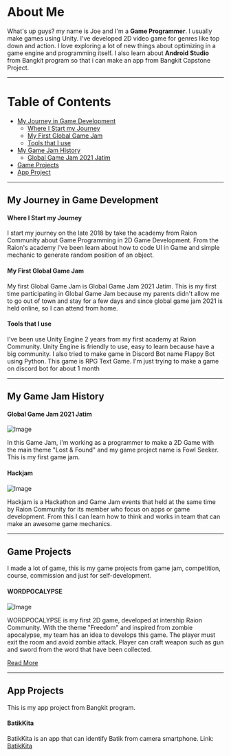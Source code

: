 # About Me

What's up guys? my name is Joe and I'm a **Game Programmer**. I usually make games using Unity. I've developed 2D video game for genres like top down and action.  I love exploring a lot of new things about optimizing in a game engine and programming itself. I also learn about **Android Studio** from Bangkit program so that i can make an app from Bangkit Capstone Project.

***
# Table of Contents
* [My Journey in Game Development](#my-journey-in-game-development)
    * [Where I Start my Journey](#where-i-start-my-journey)
    * [My First Global Game Jam](#my-first-global-game-jam)
    * [Tools that I use](#tools-that-i-use)
* [My Game Jam History](#my-game-jam-history)
    * [Global Game Jam 2021 Jatim](#global-game-jam-2021-jatim)
* [Game Projects](#game-projects)
* [App Project](#app-project)

***

## My Journey in Game Development
#### Where I Start my Journey
I start my journey on the late 2018 by take the academy from Raion Community about Game Programming in 2D Game Development.
From the Raion's academy I've been learn about how to code UI in Game and simple mechanic to generate random position
of an object.

#### My First Global Game Jam
My first Global Game Jam is Global Game Jam 2021 Jatim. This is my first time participating in Global Game Jam 
because my parents didn't allow me to go out of town and stay for a few days and since global game jam 2021 is held online, so I can attend from home.

#### Tools that I use
I've been use Unity Engine 2 years from my first academy at Raion Community. Unity Engine is friendly to use, easy to learn because have a big community.
I also tried to make game in Discord Bot name Flappy Bot using Python. This game is RPG Text Game. I'm just trying to make a game on discord bot for about 1 month 

***

## My Game Jam History

#### Global Game Jam 2021 Jatim

![Image](/images/ggjonline2021.jpg)

In this Game Jam, i'm working as a programmer to make a 2D Game with the main theme "Lost & Found" and my game project name is Fowl Seeker. 
This is my first game jam.


#### Hackjam

![Image](/images/hackjamraiononline.jpg)

Hackjam is a Hackathon and Game Jam events that held at the same time by Raion Community for its member who focus
on apps or game development. From this I can learn how to think and works in team that can make an awesome game mechanics. 

***

## Game Projects

I made a lot of game, this is my game projects from game jam, competition, course, commission and just for self-development.

#### WORDPOCALYPSE

![Image](/images/game/word-pocalypse.jpg)

WORDPOCALYPSE is my first 2D game, developed at intership Raion Community. With the theme "Freedom" and inspired from zombie apocalypse, 
my team has an idea to develops this game. The player must exit the room and avoid zombie attack. 
Player can craft weapon such as gun and sword from the word that have been collected.

[Read More](/game-project)


***

## App Projects
This is my app project from Bangkit program.

#### BatikKita
BatikKita is an app that can identify Batik from camera smartphone.
Link: [BatikKita](https://github.com/IvanLianto/Batik-Kita)
